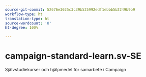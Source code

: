 ```yaml
---
source-git-commit: 52676e3625c3c39b525992edf1ebbb5b2249b9b9
workflow-type: ht
translation-type: ht
source-wordcount: '8'
ht-degree: 100%

---
```

# campaign-standard-learn.sv-SE

Självstudiekurser och hjälpmedel för samarbete i Campaign
